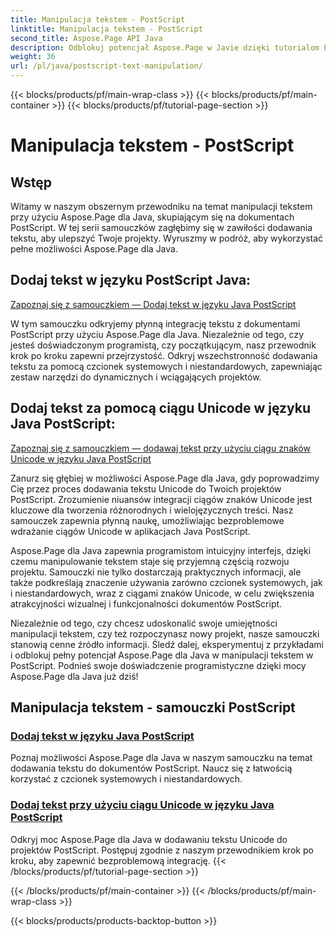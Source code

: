 ```yaml
---
title: Manipulacja tekstem - PostScript
linktitle: Manipulacja tekstem - PostScript
second_title: Aspose.Page API Java
description: Odblokuj potencjał Aspose.Page w Javie dzięki tutorialom PostScript. Dodaj tekst, w tym ciągi Unicode, bez wysiłku, aby ulepszyć swoje projekty.
weight: 36
url: /pl/java/postscript-text-manipulation/
---
```


{{< blocks/products/pf/main-wrap-class >}}
{{< blocks/products/pf/main-container >}}
{{< blocks/products/pf/tutorial-page-section >}}

# Manipulacja tekstem - PostScript


## Wstęp

Witamy w naszym obszernym przewodniku na temat manipulacji tekstem przy użyciu Aspose.Page dla Java, skupiającym się na dokumentach PostScript. W tej serii samouczków zagłębimy się w zawiłości dodawania tekstu, aby ulepszyć Twoje projekty. Wyruszmy w podróż, aby wykorzystać pełne możliwości Aspose.Page dla Java.

## Dodaj tekst w języku PostScript Java:
[Zapoznaj się z samouczkiem — Dodaj tekst w języku Java PostScript](./add-text/)

W tym samouczku odkryjemy płynną integrację tekstu z dokumentami PostScript przy użyciu Aspose.Page dla Java. Niezależnie od tego, czy jesteś doświadczonym programistą, czy początkującym, nasz przewodnik krok po kroku zapewni przejrzystość. Odkryj wszechstronność dodawania tekstu za pomocą czcionek systemowych i niestandardowych, zapewniając zestaw narzędzi do dynamicznych i wciągających projektów.

## Dodaj tekst za pomocą ciągu Unicode w języku Java PostScript:
[Zapoznaj się z samouczkiem — dodawaj tekst przy użyciu ciągu znaków Unicode w języku Java PostScript](./add-text-unicode/)

Zanurz się głębiej w możliwości Aspose.Page dla Java, gdy poprowadzimy Cię przez proces dodawania tekstu Unicode do Twoich projektów PostScript. Zrozumienie niuansów integracji ciągów znaków Unicode jest kluczowe dla tworzenia różnorodnych i wielojęzycznych treści. Nasz samouczek zapewnia płynną naukę, umożliwiając bezproblemowe wdrażanie ciągów Unicode w aplikacjach Java PostScript.

Aspose.Page dla Java zapewnia programistom intuicyjny interfejs, dzięki czemu manipulowanie tekstem staje się przyjemną częścią rozwoju projektu. Samouczki nie tylko dostarczają praktycznych informacji, ale także podkreślają znaczenie używania zarówno czcionek systemowych, jak i niestandardowych, wraz z ciągami znaków Unicode, w celu zwiększenia atrakcyjności wizualnej i funkcjonalności dokumentów PostScript.

Niezależnie od tego, czy chcesz udoskonalić swoje umiejętności manipulacji tekstem, czy też rozpoczynasz nowy projekt, nasze samouczki stanowią cenne źródło informacji. Śledź dalej, eksperymentuj z przykładami i odblokuj pełny potencjał Aspose.Page dla Java w manipulacji tekstem w PostScript. Podnieś swoje doświadczenie programistyczne dzięki mocy Aspose.Page dla Java już dziś!
## Manipulacja tekstem - samouczki PostScript
### [Dodaj tekst w języku Java PostScript](./add-text/)
Poznaj możliwości Aspose.Page dla Java w naszym samouczku na temat dodawania tekstu do dokumentów PostScript. Naucz się z łatwością korzystać z czcionek systemowych i niestandardowych.
### [Dodaj tekst przy użyciu ciągu Unicode w języku Java PostScript](./add-text-unicode/)
Odkryj moc Aspose.Page dla Java w dodawaniu tekstu Unicode do projektów PostScript. Postępuj zgodnie z naszym przewodnikiem krok po kroku, aby zapewnić bezproblemową integrację.
{{< /blocks/products/pf/tutorial-page-section >}}

{{< /blocks/products/pf/main-container >}}
{{< /blocks/products/pf/main-wrap-class >}}

{{< blocks/products/products-backtop-button >}}
